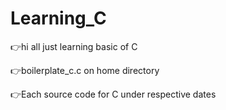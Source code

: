 # Learning_C

👉hi all
just learning basic of C

👉boilerplate_c.c on home directory

👉Each source code for C under respective dates


